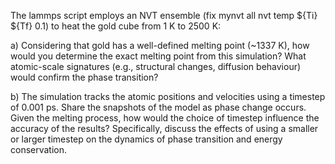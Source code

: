 The lammps script employs an NVT ensemble (fix mynvt all nvt temp ${Ti}
${Tf} 0.1) to heat the gold cube from 1 K to 2500 K:

a) Considering that gold has a well-defined melting point (~1337 K), how would you determine the exact melting point from this
simulation? What atomic-scale signatures (e.g., structural changes, diffusion behaviour) would confirm the phase transition?

b) The simulation tracks the atomic positions and velocities using a
timestep of 0.001 ps. Share the snapshots of the model as phase
change occurs. Given the melting process, how would the choice of
timestep influence the accuracy of the results? Specifically, discuss
the effects of using a smaller or larger timestep on the dynamics of
phase transition and energy conservation.
